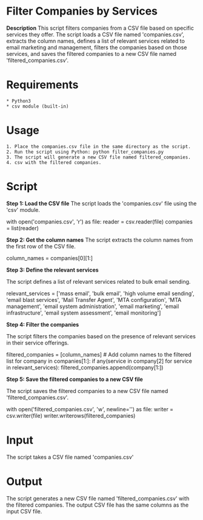 
# **Filter Companies by Services**
**Description**
This script filters companies from a CSV file based on specific services they offer. The script loads a CSV file named 'companies.csv', extracts the column names, defines a list of relevant services related to email marketing and management, filters the companies based on those services, and saves the filtered companies to a new CSV file named 'filtered_companies.csv'.

# Requirements
    * Python3
    * csv module (built-in)
# Usage
    1. Place the companies.csv file in the same directory as the script.
    2. Run the script using Python: python filter_companies.py
    3. The script will generate a new CSV file named filtered_companies.
    4. csv with the filtered companies.
# Script
**Step 1: Load the CSV file**
The script loads the 'companies.csv' file using the 'csv' module.


   with open('companies.csv', 'r') as file:
       reader = csv.reader(file)
       companies = list(reader)
     
**Step 2: Get the column names**
The script extracts the column names from the first row of the CSV file.


   column_names = companies[0][1:]
     
**Step 3: Define the relevant services**

The script defines a list of relevant services related to bulk email sending.


   relevant_services = ['mass email', 'bulk email', 'high volume email sending', 'email blast services', 'Mail Transfer Agent', 'MTA configuration', 'MTA management', 'email system administration', 'email marketing', 'email infrastructure', 'email system assessment', 'email monitoring']
     
**Step 4: Filter the companies**

The script filters the companies based on the presence of relevant services in their service offerings.


   filtered_companies = [column_names]  # Add column names to the filtered list
   for company in companies[1:]:
       if any(service in company[2] for service in relevant_services):
           filtered_companies.append(company[1:])
     
**Step 5: Save the filtered companies to a new CSV file**

The script saves the filtered companies to a new CSV file named 'filtered_companies.csv'.


   with open('filtered_companies.csv', 'w', newline='') as file:
       writer = csv.writer(file)
       writer.writerows(filtered_companies)
     
# Input

The script takes a CSV file named 'companies.csv'

# Output

The script generates a new CSV file named 'filtered_companies.csv' with the filtered companies. The output CSV file has the same columns as the input CSV file.
